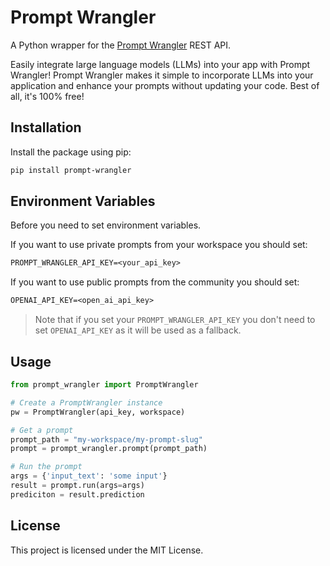 # Prompt Wrangler

A Python wrapper for the [Prompt Wrangler](https://prompt-wrangler.com/) REST API.

Easily integrate large language models (LLMs) into your app with Prompt Wrangler! Prompt Wrangler makes it simple to incorporate LLMs into your application and enhance your prompts without updating your code. Best of all, it's 100% free!

## Installation

Install the package using pip:

```bash
pip install prompt-wrangler
```

## Environment Variables

Before you need to set environment variables.

If you want to use private prompts from your workspace you should set:

```txt
PROMPT_WRANGLER_API_KEY=<your_api_key>
```

If you want to use public prompts from the community you should set:

```txt
OPENAI_API_KEY=<open_ai_api_key>
```

> Note that if you set your `PROMPT_WRANGLER_API_KEY` you don't need to set `OPENAI_API_KEY` as it will be used as a fallback.

## Usage

```python
from prompt_wrangler import PromptWrangler

# Create a PromptWrangler instance
pw = PromptWrangler(api_key, workspace)

# Get a prompt
prompt_path = "my-workspace/my-prompt-slug"
prompt = prompt_wrangler.prompt(prompt_path)

# Run the prompt
args = {'input_text': 'some input'}
result = prompt.run(args=args)
prediciton = result.prediction
```

## License

This project is licensed under the MIT License.
